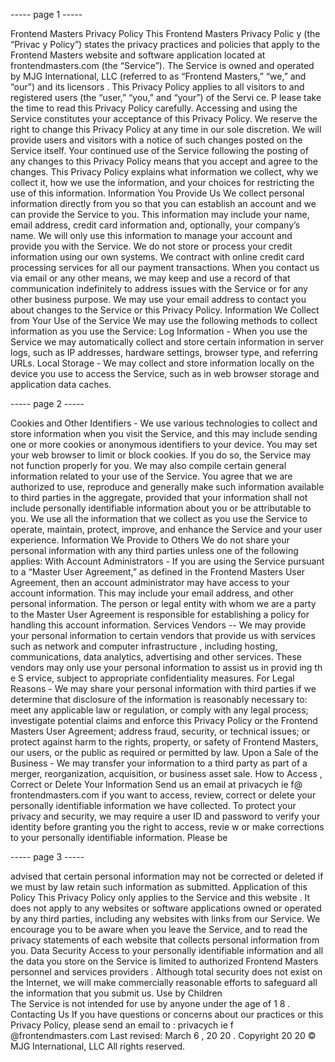 ----- page 1 -----

Frontend Masters Privacy Policy
This Frontend Masters Privacy Polic y (the “Privac y Policy”) states the privacy practices and
policies that apply to the Frontend Masters website and software application located at
frontendmasters.com (the  “Service”). The Service is owned and operated by MJG International,
LLC (referred to as “Frontend Masters,” “we,” and “our”) and its licensors . This Privacy Policy
applies to all visitors to and registered users (the “user,” “you,” and “your”) of the Servi ce.
P lease take the time to read this Privacy Policy carefully.
Accessing and using the Service constitutes your acceptance of this Privacy Policy.
We reserve the right to change this Privacy Policy at any time in our sole discretion.
We will provide users and visitors with a notice of such changes posted on the Service itself.
Your continued use of the Service following the posting of any changes to this Privacy Policy
means that you accept and agree to the changes. This Privacy Policy explains what information
we collect, why we collect it, how we use the information, and your choices for restricting the
use of this information.
Information You Provide Us
We collect personal information directly from you so that you can establish an account and we
can provide the Service to you. This information may include your name, email address, credit
card information and, optionally, your company’s name. We will only use this information to
manage your account and provide you with the Service.
We do not store or process your credit information using our own systems. We contract with
online credit card processing services for all our payment transactions.
When you contact us via email or any other means, we may keep and use a record of that
communication indefinitely to address issues with the Service or for any other business purpose.
We may use your email address to contact you about changes to the Service or this Privacy
Policy.
Information We Collect from Your Use of the Service
We may use the following methods to collect information as you use the Service:
Log Information - When you use the Service we may automatically collect and store certain
information in server logs, such as IP addresses, hardware settings, browser type, and referring
URLs.
Local Storage - We may collect and store information locally on the device you use to access the
Service, such as in web browser storage and application data caches.

----- page 2 -----

Cookies and Other Identifiers - We use various technologies to collect and store information
when you visit the Service, and this may include sending one or more cookies or anonymous
identifiers to your device. You may set your web browser to limit or block cookies. If you do so,
the Service may not function properly for you.
We may also compile certain general information related to your use of the Service. You agree
that we are authorized to use, reproduce and generally make such information available to  third
parties in the aggregate, provided that your information shall not include personally identifiable
information about you or be attributable to you.
We use all the information that we collect as you use the Service to operate, maintain, protect,
improve, and enhance the Service and your user experience.
Information We Provide to Others
We do not share your personal information with any third parties unless one of the following
applies:
With Account Administrators - If you are using the Service pursuant to a “Master User
Agreement,” as defined in the Frontend Masters User Agreement, then an account administrator
may have access to your account information. This may include your email address, and other
personal information. The person or legal entity with whom we are a party to the Master User
Agreement is responsible for establishing a policy for handling this account information.
Services Vendors  -- We may provide your personal information to certain vendors that provide
us with services such as network and computer infrastructure , including hosting,
communications, data analytics, advertising and other services. These vendors may only use your
personal information to assist us in provid ing th e S ervice, subject to appropriate confidentiality
measures.
For Legal Reasons - We may share your personal information with third parties if we determine
that disclosure of the information is reasonably necessary to: meet any applicable law or
regulation, or comply with any legal process; investigate potential claims and enforce this
Privacy Policy or the Frontend Masters User Agreement; address fraud, security, or technical
issues; or protect against harm to the rights, property, or safety of Frontend Masters, our users, or
the public as required or permitted by law.
Upon a Sale of the Business - We may transfer your information to a third party as part of a
merger, reorganization, acquisition, or business asset sale.
How to  Access ,  Correct or Delete Your Information
Send  us an email at privacych ie f@ frontendmasters.com if you want to access, review, correct or
delete your personally identifiable information we have collected. To protect your privacy and
security,  we may require a user ID and password to verify your identity before granting you the
right to access, revie w or make corrections to your personally identifiable information.  Please be

----- page 3 -----

advised that certain personal information may not be corrected or deleted if we must by law
retain such information as submitted.
Application of this Policy
This Privacy Policy only applies to the Service and this website . It does not apply to any websites
or software applications owned or operated by any third parties, including any websites with
links from our Service. We encourage you to be aware when you leave the Service, and to read
the privacy statements of each website that collects personal information from you.
Data Security
Access to your personally identifiable information and all the data you store on the Service is
limited to authorized Frontend Masters personnel and services providers . Although total security
does not exist on the Internet, we will make commercially reasonable efforts to safeguard all the
information that you submit us.
Use	by	Children	
The	 Service	is not	intended	for	use	by	 anyone	under the	age	of	1 8 .
Contacting Us
If you have questions or concerns about our practices or this Privacy Policy, please send an email
to :  privacych ie f @frontendmasters.com
Last revised: March 6 , 20 20 .
Copyright 20 20 © MJG International, LLC All rights reserved.
